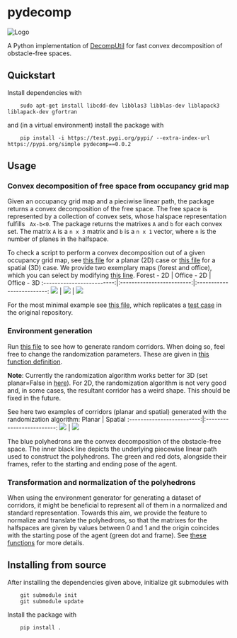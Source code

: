 # pydecomp

![Logo](https://github.com/jonarriza96/pydecomp/docs/logo/logo.png)

A Python implementation of <a href="https://github.com/sikang/DecompUtil/tree/master">DecompUtil<sup></sup></a> for fast convex decomposition of obstacle-free spaces.

## Quickstart

Install dependencies with

```
    sudo apt-get install libcdd-dev libblas3 libblas-dev liblapack3 liblapack-dev gfortran
```

and (in a virtual environment) install the package with

```
    pip install -i https://test.pypi.org/pypi/ --extra-index-url https://pypi.org/simple pydecomp==0.0.2
```

<!-- To install from source, see [here](#installing-from-source). -->

## Usage

### Convex decomposition of free space from occupancy grid map

Given an occupancy grid map and a pieciwise linear path, the package returns a convex decomposition of the free space. The free space is represented by a collection of convex sets, whose halspace representation fulfills ` Ax-b<0`. The package returns the matrixes `A` and `b` for each convex set. The matrix `A` is a `n x 3` matrix and `b` is a `n x 1` vector, where `n` is the number of planes in the halfspace.

To check a script to perform a convex decomposition out of a given occupancy grid map, see [this file](examples/ptcloud_decomp_2D.py) for a planar (2D) case or [this file](examples/ptcloud_decomp_3D.py) for a spatial (3D) case. We provide two exemplary maps (forest and office), which you can select by modifying [this line](examples/ptcloud_decomp_2D.py#L8).
Forest - 2D | Office - 2D | Office - 3D
:-------------------------:|:-------------------------:|:-------------------------:
![](https://github.com/jonarriza96/pydecomp/docs/forest.png) | ![](https://github.com/jonarriza96/pydecomp/docs/office.png) | ![](https://github.com/jonarriza96/pydecomp/docs/office_3d.png)

For the most minimal example see [this file](examples/ellipsoid_decomp_2D.py), which replicates a [test case](https://github.com/sikang/DecompUtil/blob/master/test/test_ellipsoid_decomp.cpp) in the original repository.

### Environment generation

Run [this file](examples/random_corridor_generator.py) to see how to generate random corridors. When doing so, feel free to change the randomization parameters. These are given in [this function definition](pydecomp/utils/environment.py#L300).

**Note**: Currently the randomization algorithm works better for 3D (set planar=False in [here](examples/random_corridor_generator.py#L7)). For 2D, the randomization algorithm is not very good and, in some cases, the resultant corridor has a weird shape. This should be fixed in the future.

See here two examples of corridors (planar and spatial) generated with the randomization algorithm:
Planar | Spatial
:-------------------------:|:-------------------------:
![](https://github.com/jonarriza96/pydecomp/docs/2d.png) | ![](https://github.com/jonarriza96/pydecomp/docs/3d.png)

The blue polyhedrons are the convex decomposition of the obstacle-free space. The inner black line depicts the underlying piecewise linear path used to construct the polyhedrons. The green and red dots, alongside their frames, refer to the starting and ending pose of the agent.

### Transformation and normalization of the polyhedrons

When using the environment generator for generating a dataset of corridors, it might be beneficial to represent all of them in a normalized and standard representation. Towards this aim, we provide the feature to normalize and translate the polyhedrons, so that the matrixes for the halfspaces are given by values between 0 and 1 and the origin coincides with the starting pose of the agent (green dot and frame). See [these functions](examples/random_corridor_generator.py#L26-31) for more details.

## Installing from source

After installing the dependencies given above, initialize git submodules with

```
    git submodule init
    git submodule update
```

Install the package with

```
    pip install .
```
